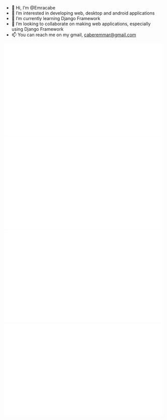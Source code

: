 - 👋 Hi, I’m @Emracabe
- 👀 I’m interested in developing web, desktop and android applications
- 🌱 I’m currently learning Django Framework
- 💞️ I’m looking to collaborate on making web applications, especially using Django Framework
- 📫 You can reach me on my gmail, caberemmar@gmail.com

![Languages Used](https://raw.githubusercontent.com/Emracabe/github-stats/master/generated/languages.svg#gh-dark-mode-only)
![Languages Used](https://raw.githubusercontent.com/Emracabe/github-stats/master/generated/languages.svg#gh-light-mode-only)
![Overview](https://raw.githubusercontent.com/Emracabe/github-stats/master/generated/overview.svg#gh-dark-mode-only)
![Overview](https://raw.githubusercontent.com/Emracabe/github-stats/master/generated/overview.svg#gh-light-mode-only)
